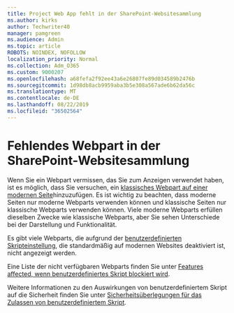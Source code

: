 ```yaml
---
title: Project Web App fehlt in der SharePoint-Websitesammlung
ms.author: kirks
author: Techwriter40
manager: pamgreen
ms.audience: Admin
ms.topic: article
ROBOTS: NOINDEX, NOFOLLOW
localization_priority: Normal
ms.collection: Adm_O365
ms.custom: 9000207
ms.openlocfilehash: a68fefa2f92ee43a6e26807fe89d034589b2476b
ms.sourcegitcommit: 1d98db8acb9959aba3b5e308a567ade6b62da56c
ms.translationtype: MT
ms.contentlocale: de-DE
ms.lasthandoff: 08/22/2019
ms.locfileid: "36502564"
---
```

# <a name="missing-web-part-in-sharepoint-site-collection"></a>Fehlendes Webpart in der SharePoint-Websitesammlung

Wenn Sie ein Webpart vermissen, das Sie zum Anzeigen verwendet haben, ist es möglich, dass Sie versuchen, ein [klassisches Webpart auf einer modernen Seite](https://support.office.com/article/classic-and-modern-web-part-experiences-3fdae6c3-8fc1-49ab-8708-8c104b882e64)hinzuzufügen. Es ist wichtig zu beachten, dass moderne Seiten nur moderne Webparts verwenden können und klassische Seiten nur klassische Webparts verwenden können. Viele moderne Webparts erfüllen dieselben Zwecke wie klassische Webparts, aber Sie sehen Unterschiede bei der Darstellung und Funktionalität.

Es gibt viele Webparts, die aufgrund der [benutzerdefinierten Skripteinstellung](https://docs.microsoft.com/sharepoint/allow-or-prevent-custom-script), die standardmäßig auf modernen Websites deaktiviert ist, nicht angezeigt werden. 

Eine Liste der nicht verfügbaren Webparts finden Sie unter [Features affected, wenn benutzerdefiniertes Skript blockiert wird](https://docs.microsoft.com/sharepoint/allow-or-prevent-custom-script#features-affected-when-custom-script-is-blocked).

 Weitere Informationen zu den Auswirkungen von benutzerdefiniertem Skript auf die Sicherheit finden Sie unter [Sicherheitsüberlegungen für das Zulassen von benutzerdefiniertem Skript](https://docs.microsoft.com/sharepoint/security-considerations-of-allowing-custom-script).
